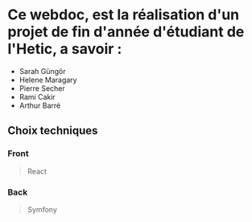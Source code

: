 # Ce webdoc, est la réalisation d'un projet de fin d'année d'étudiant de l'Hetic, a savoir :

- Sarah Güngör
- Helene Maragary
- Pierre Secher
- Rami Cakir
- Arthur Barré

## Choix techniques

### Front

> React

### Back

> Symfony

